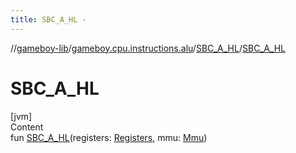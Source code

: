 ```yaml
---
title: SBC_A_HL -
---
```

//[gameboy-lib](../../index.md)/[gameboy.cpu.instructions.alu](../index.md)/[SBC_A_HL](index.md)/[SBC_A_HL](-s-b-c_-a_-h-l.md)



# SBC_A_HL  
[jvm]  
Content  
fun [SBC_A_HL](-s-b-c_-a_-h-l.md)(registers: [Registers](../../gameboy.cpu/-registers/index.md), mmu: [Mmu](../../gameboy.memory/-mmu/index.md))  




